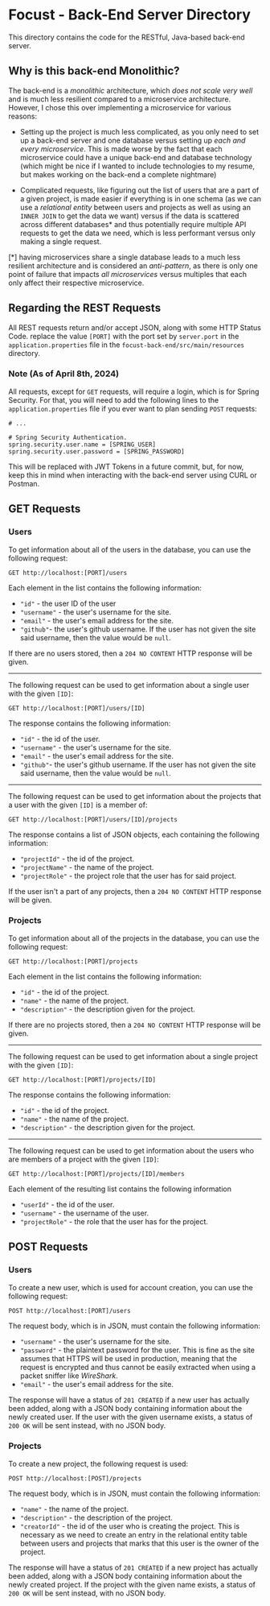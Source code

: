 # Focust - Back-End Server Directory
This directory contains the code for the RESTful, Java-based back-end server.

## Why is this back-end Monolithic?
The back-end is a *monolithic* architecture, which *does not scale very well* and is much less resilient compared to a microservice architecture. However, I chose this over implementing a microservice for various reasons:

* Setting up the project is much less complicated, as you only need to set up a back-end server and one database versus setting up *each and every microservice*. This is made worse by the fact that each microservice could have a unique back-end and database technology (which might be nice if I wanted to include technologies to my resume, but makes working on the back-end a complete nightmare)

* Complicated requests, like figuring out the list of users that are a part of a given project, is made easier if everything is in one schema (as we can use a *relational entity* between users and projects as well as using an `INNER JOIN` to get the data we want) versus if the data is scattered across different databases* and thus potentially require multiple API requests to get the data we need, which is less performant versus only making a single request.

[*] having microservices share a single database leads to a much less resilient architecture and is considered an *anti-pattern*, as there is only one point of failure that impacts *all microservices* versus multiples that each only affect their respective microservice.

## Regarding the REST Requests
All REST requests return and/or accept JSON, along with some HTTP Status Code. replace the value `[PORT]` with the port set by `server.port` in the `application.properties` file in the `focust-back-end/src/main/resources` directory.

### Note (As of April 8th, 2024)
All requests, except for `GET` requests, will require a login, which is for Spring Security. For that, you will need to add the following lines to the `application.properties` file if you ever want to plan sending `POST` requests:

```properties
# ...

# Spring Security Authentication.
spring.security.user.name = [SPRING_USER]
spring.security.user.password = [SPRING_PASSWORD]
```

This will be replaced with JWT Tokens in a future commit, but, for now, keep this in mind when interacting with the back-end server using CURL or Postman.

## GET Requests

### Users
To get information about all of the users in the database, you can use the following request:
```
GET http://localhost:[PORT]/users
```
Each element in the list contains the following information:
* `"id"` - the user ID of the user
* `"username"` - the user's username for the site.
* `"email"` - the user's email address for the site.
* `"github"`- the user's github username. If the user has not given the site said username, then the value would be `null`.

If there are no users stored, then a `204 NO CONTENT` HTTP response will be given.

---

The following request can be used to get information about a single user with the given `[ID]`:
```
GET http://localhost:[PORT]/users/[ID]
```
The response contains the following information:
* `"id"` - the id of the user.
* `"username"` - the user's username for the site.
* `"email"` - the user's email address for the site.
* `"github"`- the user's github username. If the user has not given the site said username, then the value would be `null`.

---
The following request can be used to get information about the projects that a user with the given `[ID]` is a member of:
```
GET http://localhost:[PORT]/users/[ID]/projects
```
The response contains a list of JSON objects, each containing the following information:
* `"projectId"` - the id of the project.
* `"projectName"` - the name of the project.
* `"projectRole"` - the project role that the user has for said project.

If the user isn't a part of any projects, then a `204 NO CONTENT` HTTP response will be given.

### Projects

To get information about all of the projects in the database, you can use the following request:
```
GET http://localhost:[PORT]/projects
```
Each element in the list contains the following information:
* `"id"` - the id of the project.
* `"name"` - the name of the project.
* `"description"` - the description given for the project.

If there are no projects stored, then a `204 NO CONTENT` HTTP response will be given.

---

The following request can be used to get information about a single project with the given `[ID]`:
```
GET http://localhost:[PORT]/projects/[ID]
```
The response contains the following information:
* `"id"` - the id of the project.
* `"name"` - the name of the project.
* `"description"` - the description given for the project.

---

The following request can be used to get information about the users who are members of a project with the given `[ID]`:

```
GET http://localhost:[PORT]/projects/[ID]/members
```
Each element of the resulting list contains the following information
* `"userId"` - the id of the user.
* `"username"` - the username of the user.
* `"projectRole"` - the role that the user has for the project.

## POST Requests

### Users
To create a new user, which is used for account creation, you can use the following request:
```
POST http://localhost:[PORT]/users
```
The request body, which is in JSON, must contain the following information:
* `"username"` - the user's username for the site.
* `"password"` - the plaintext password for the user. This is fine as the site assumes that HTTPS will be used in production, meaning that the request is encrypted and thus cannot be easily extracted when using a packet sniffer like *WireShark*.
* `"email"` - the user's email address for the site.

The response will have a status of `201 CREATED` if a new user has actually been added, along with a JSON body containing information about the newly created user. If the user with the given username exists, a status of `200 OK` will be sent instead, with no JSON body.

### Projects
To create a new project, the following request is used:
```
POST http://localhost:[POST]/projects
```
The request body, which is in JSON, must contain the following information:
* `"name"` - the name of the project.
* `"description"` - the description of the project.
* `"creatorId"` - the id of the user who is creating the project. This is necessary as we need to create an entry in the relational entity table between users and projects that marks that this user is the owner of the project.

The response will have a status of `201 CREATED` if a new project has actually been added, along with a JSON body containing information about the newly created project. If the project with the given name exists, a status of `200 OK` will be sent instead, with no JSON body.